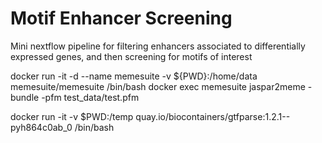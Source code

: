 # Motif Enhancer Screening
Mini nextflow pipeline for filtering enhancers associated to differentially expressed genes, and then screening for motifs of interest




docker run -it -d --name memesuite -v ${PWD}:/home/data memesuite/memesuite /bin/bash
docker exec memesuite jaspar2meme -bundle -pfm test_data/test.pfm



docker run -it -v $PWD:/temp quay.io/biocontainers/gtfparse:1.2.1--pyh864c0ab_0 /bin/bash


